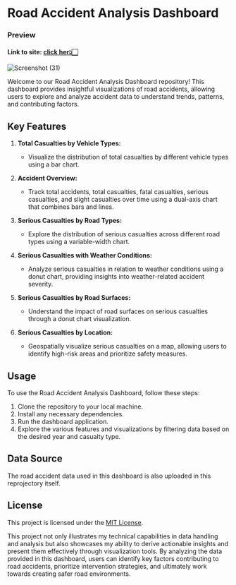 # Road Accident Analysis Dashboard
### Preview
#### Link to site: [click her👆🏻](https://public.tableau.com/app/profile/jyotirmaya.maharana/viz/RoadAccidentAnalysis_17061127354960/Dashboard1)

![Screenshot (31)](https://github.com/jyotirmaya16/Tablue_viz/assets/146333462/d5556ce9-595d-4413-ba14-f3e98781ca85)


Welcome to our Road Accident Analysis Dashboard repository! This dashboard provides insightful visualizations of road accidents, allowing users to explore and analyze accident data to understand trends, patterns, and contributing factors.

## Key Features

1. **Total Casualties by Vehicle Types:**
   - Visualize the distribution of total casualties by different vehicle types using a bar chart.

2. **Accident Overview:**
   - Track total accidents, total casualties, fatal casualties, serious casualties, and slight casualties over time using a dual-axis chart that combines bars and lines.

3. **Serious Casualties by Road Types:**
   - Explore the distribution of serious casualties across different road types using a variable-width chart.

4. **Serious Casualties with Weather Conditions:**
   - Analyze serious casualties in relation to weather conditions using a donut chart, providing insights into weather-related accident severity.

5. **Serious Casualties by Road Surfaces:**
   - Understand the impact of road surfaces on serious casualties through a donut chart visualization.

6. **Serious Casualties by Location:**
   - Geospatially visualize serious casualties on a map, allowing users to identify high-risk areas and prioritize safety measures.

## Usage

To use the Road Accident Analysis Dashboard, follow these steps:
1. Clone the repository to your local machine.
2. Install any necessary dependencies.
3. Run the dashboard application.
4. Explore the various features and visualizations by filtering data based on the desired year and casualty type.
## Data Source

The road accident data used in this dashboard is also uploaded in this reprojectory itself.

## License

This project is licensed under the [MIT License](LICENSE).

This project not only illustrates my technical capabilities in data handling and analysis but also showcases my ability to derive actionable insights and present them effectively through visualization tools. By analyzing the data provided in this dashboard, users can identify key factors contributing to road accidents, prioritize intervention strategies, and ultimately work towards creating safer road environments.

